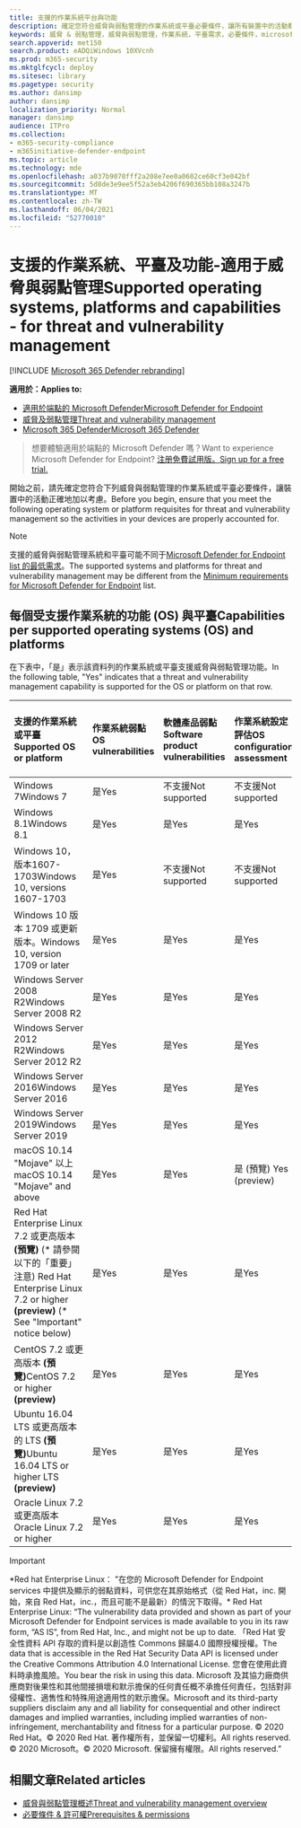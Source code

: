 ```yaml
---
title: 支援的作業系統平台與功能
description: 確定您符合威脅與弱點管理的作業系統或平臺必要條件，讓所有裝置中的活動都已正確加以考慮。
keywords: 威脅 & 弱點管理，威脅與弱點管理，作業系統，平臺需求，必要條件，microsoft defender for endpoint tvm 支援的作業系統，microsoft defender for endpoint tvm，支援的作業系統，支援的平臺，linux 支援，mac 支援
search.appverid: met150
search.product: eADQiWindows 10XVcnh
ms.prod: m365-security
ms.mktglfcycl: deploy
ms.sitesec: library
ms.pagetype: security
ms.author: dansimp
author: dansimp
localization_priority: Normal
manager: dansimp
audience: ITPro
ms.collection:
- m365-security-compliance
- m365initiative-defender-endpoint
ms.topic: article
ms.technology: mde
ms.openlocfilehash: a037b9070fff2a208e7ee0a0602ce60cf3e042bf
ms.sourcegitcommit: 5d8de3e9ee5f52a3eb4206f690365bb108a3247b
ms.translationtype: MT
ms.contentlocale: zh-TW
ms.lasthandoff: 06/04/2021
ms.locfileid: "52770010"
---
```

# <a name="supported-operating-systems-platforms-and-capabilities---for-threat-and-vulnerability-management"></a><span data-ttu-id="bc195-104">支援的作業系統、平臺及功能-適用于威脅與弱點管理</span><span class="sxs-lookup"><span data-stu-id="bc195-104">Supported operating systems, platforms and capabilities - for threat and vulnerability management</span></span>

[!INCLUDE [Microsoft 365 Defender rebranding](../../includes/microsoft-defender.md)]

<span data-ttu-id="bc195-105">**適用於：**</span><span class="sxs-lookup"><span data-stu-id="bc195-105">**Applies to:**</span></span>

- [<span data-ttu-id="bc195-106">適用於端點的 Microsoft Defender</span><span class="sxs-lookup"><span data-stu-id="bc195-106">Microsoft Defender for Endpoint</span></span>](https://go.microsoft.com/fwlink/?linkid=2154037)
- [<span data-ttu-id="bc195-107">威脅及弱點管理</span><span class="sxs-lookup"><span data-stu-id="bc195-107">Threat and vulnerability management</span></span>](next-gen-threat-and-vuln-mgt.md)
- [<span data-ttu-id="bc195-108">Microsoft 365 Defender</span><span class="sxs-lookup"><span data-stu-id="bc195-108">Microsoft 365 Defender</span></span>](https://go.microsoft.com/fwlink/?linkid=2118804)

><span data-ttu-id="bc195-109">想要體驗適用於端點的 Microsoft Defender 嗎？</span><span class="sxs-lookup"><span data-stu-id="bc195-109">Want to experience Microsoft Defender for Endpoint?</span></span> [<span data-ttu-id="bc195-110">注册免費試用版。</span><span class="sxs-lookup"><span data-stu-id="bc195-110">Sign up for a free trial.</span></span>](https://www.microsoft.com/microsoft-365/windows/microsoft-defender-atp?ocid=docs-wdatp-portaloverview-abovefoldlink)

<span data-ttu-id="bc195-111">開始之前，請先確定您符合下列威脅與弱點管理的作業系統或平臺必要條件，讓裝置中的活動正確地加以考慮。</span><span class="sxs-lookup"><span data-stu-id="bc195-111">Before you begin, ensure that you meet the following operating system or platform requisites for threat and vulnerability management so the activities in your devices are properly accounted for.</span></span>

>[!NOTE]
><span data-ttu-id="bc195-112">支援的威脅與弱點管理系統和平臺可能不同于[Microsoft Defender for Endpoint list 的最低需求](minimum-requirements.md)。</span><span class="sxs-lookup"><span data-stu-id="bc195-112">The supported systems and platforms for threat and vulnerability management may be different from the [Minimum requirements for Microsoft Defender for Endpoint](minimum-requirements.md) list.</span></span>

## <a name="capabilities-per-supported-operating-systems-os-and-platforms"></a><span data-ttu-id="bc195-113">每個受支援作業系統的功能 (OS) 與平臺</span><span class="sxs-lookup"><span data-stu-id="bc195-113">Capabilities per supported operating systems (OS) and platforms</span></span>

<span data-ttu-id="bc195-114">在下表中，「是」表示該資料列的作業系統或平臺支援威脅與弱點管理功能。</span><span class="sxs-lookup"><span data-stu-id="bc195-114">In the following table, "Yes" indicates that a threat and vulnerability management capability is supported for the OS or platform on that row.</span></span>

<span data-ttu-id="bc195-115">支援的作業系統或平臺</span><span class="sxs-lookup"><span data-stu-id="bc195-115">Supported OS or platform</span></span> | <span data-ttu-id="bc195-116">作業系統弱點</span><span class="sxs-lookup"><span data-stu-id="bc195-116">OS vulnerabilities</span></span> | <span data-ttu-id="bc195-117">軟體產品弱點</span><span class="sxs-lookup"><span data-stu-id="bc195-117">Software product vulnerabilities</span></span> | <span data-ttu-id="bc195-118">作業系統設定評估</span><span class="sxs-lookup"><span data-stu-id="bc195-118">OS configuration assessment</span></span> | <span data-ttu-id="bc195-119">安全性控制設定評估</span><span class="sxs-lookup"><span data-stu-id="bc195-119">Security controls configuration assessment</span></span> | <span data-ttu-id="bc195-120">軟體產品設定評估</span><span class="sxs-lookup"><span data-stu-id="bc195-120">Software product configuration assessment</span></span>
:---|:---|:---|:---|:---|:---
<span data-ttu-id="bc195-121">Windows 7</span><span class="sxs-lookup"><span data-stu-id="bc195-121">Windows 7</span></span> | <span data-ttu-id="bc195-122">是</span><span class="sxs-lookup"><span data-stu-id="bc195-122">Yes</span></span> | <span data-ttu-id="bc195-123">不支援</span><span class="sxs-lookup"><span data-stu-id="bc195-123">Not supported</span></span> | <span data-ttu-id="bc195-124">不支援</span><span class="sxs-lookup"><span data-stu-id="bc195-124">Not supported</span></span> | <span data-ttu-id="bc195-125">不支援</span><span class="sxs-lookup"><span data-stu-id="bc195-125">Not supported</span></span> | <span data-ttu-id="bc195-126">不支援</span><span class="sxs-lookup"><span data-stu-id="bc195-126">Not supported</span></span>
<span data-ttu-id="bc195-127">Windows 8.1</span><span class="sxs-lookup"><span data-stu-id="bc195-127">Windows 8.1</span></span> | <span data-ttu-id="bc195-128">是</span><span class="sxs-lookup"><span data-stu-id="bc195-128">Yes</span></span> | <span data-ttu-id="bc195-129">是</span><span class="sxs-lookup"><span data-stu-id="bc195-129">Yes</span></span> | <span data-ttu-id="bc195-130">是</span><span class="sxs-lookup"><span data-stu-id="bc195-130">Yes</span></span> | <span data-ttu-id="bc195-131">是</span><span class="sxs-lookup"><span data-stu-id="bc195-131">Yes</span></span>| <span data-ttu-id="bc195-132">是</span><span class="sxs-lookup"><span data-stu-id="bc195-132">Yes</span></span>
<span data-ttu-id="bc195-133">Windows 10，版本1607-1703</span><span class="sxs-lookup"><span data-stu-id="bc195-133">Windows 10, versions 1607-1703</span></span> | <span data-ttu-id="bc195-134">是</span><span class="sxs-lookup"><span data-stu-id="bc195-134">Yes</span></span>  | <span data-ttu-id="bc195-135">不支援</span><span class="sxs-lookup"><span data-stu-id="bc195-135">Not supported</span></span> | <span data-ttu-id="bc195-136">不支援</span><span class="sxs-lookup"><span data-stu-id="bc195-136">Not supported</span></span> | <span data-ttu-id="bc195-137">不支援</span><span class="sxs-lookup"><span data-stu-id="bc195-137">Not supported</span></span> | <span data-ttu-id="bc195-138">不支援</span><span class="sxs-lookup"><span data-stu-id="bc195-138">Not supported</span></span>
<span data-ttu-id="bc195-139">Windows 10 版本 1709 或更新版本。</span><span class="sxs-lookup"><span data-stu-id="bc195-139">Windows 10, version 1709 or later</span></span> | <span data-ttu-id="bc195-140">是</span><span class="sxs-lookup"><span data-stu-id="bc195-140">Yes</span></span> | <span data-ttu-id="bc195-141">是</span><span class="sxs-lookup"><span data-stu-id="bc195-141">Yes</span></span> | <span data-ttu-id="bc195-142">是</span><span class="sxs-lookup"><span data-stu-id="bc195-142">Yes</span></span> | <span data-ttu-id="bc195-143">是</span><span class="sxs-lookup"><span data-stu-id="bc195-143">Yes</span></span> | <span data-ttu-id="bc195-144">是</span><span class="sxs-lookup"><span data-stu-id="bc195-144">Yes</span></span>
<span data-ttu-id="bc195-145">Windows Server 2008 R2</span><span class="sxs-lookup"><span data-stu-id="bc195-145">Windows Server 2008 R2</span></span> | <span data-ttu-id="bc195-146">是</span><span class="sxs-lookup"><span data-stu-id="bc195-146">Yes</span></span> | <span data-ttu-id="bc195-147">是</span><span class="sxs-lookup"><span data-stu-id="bc195-147">Yes</span></span> | <span data-ttu-id="bc195-148">是</span><span class="sxs-lookup"><span data-stu-id="bc195-148">Yes</span></span> | <span data-ttu-id="bc195-149">是</span><span class="sxs-lookup"><span data-stu-id="bc195-149">Yes</span></span> | <span data-ttu-id="bc195-150">是</span><span class="sxs-lookup"><span data-stu-id="bc195-150">Yes</span></span>
<span data-ttu-id="bc195-151">Windows Server 2012 R2</span><span class="sxs-lookup"><span data-stu-id="bc195-151">Windows Server 2012 R2</span></span> | <span data-ttu-id="bc195-152">是</span><span class="sxs-lookup"><span data-stu-id="bc195-152">Yes</span></span> | <span data-ttu-id="bc195-153">是</span><span class="sxs-lookup"><span data-stu-id="bc195-153">Yes</span></span> | <span data-ttu-id="bc195-154">是</span><span class="sxs-lookup"><span data-stu-id="bc195-154">Yes</span></span> | <span data-ttu-id="bc195-155">是</span><span class="sxs-lookup"><span data-stu-id="bc195-155">Yes</span></span> | <span data-ttu-id="bc195-156">是</span><span class="sxs-lookup"><span data-stu-id="bc195-156">Yes</span></span>
<span data-ttu-id="bc195-157">Windows Server 2016</span><span class="sxs-lookup"><span data-stu-id="bc195-157">Windows Server 2016</span></span> | <span data-ttu-id="bc195-158">是</span><span class="sxs-lookup"><span data-stu-id="bc195-158">Yes</span></span> | <span data-ttu-id="bc195-159">是</span><span class="sxs-lookup"><span data-stu-id="bc195-159">Yes</span></span> | <span data-ttu-id="bc195-160">是</span><span class="sxs-lookup"><span data-stu-id="bc195-160">Yes</span></span> | <span data-ttu-id="bc195-161">是</span><span class="sxs-lookup"><span data-stu-id="bc195-161">Yes</span></span> | <span data-ttu-id="bc195-162">是</span><span class="sxs-lookup"><span data-stu-id="bc195-162">Yes</span></span>
<span data-ttu-id="bc195-163">Windows Server 2019</span><span class="sxs-lookup"><span data-stu-id="bc195-163">Windows Server 2019</span></span> | <span data-ttu-id="bc195-164">是</span><span class="sxs-lookup"><span data-stu-id="bc195-164">Yes</span></span> | <span data-ttu-id="bc195-165">是</span><span class="sxs-lookup"><span data-stu-id="bc195-165">Yes</span></span> | <span data-ttu-id="bc195-166">是</span><span class="sxs-lookup"><span data-stu-id="bc195-166">Yes</span></span> | <span data-ttu-id="bc195-167">是</span><span class="sxs-lookup"><span data-stu-id="bc195-167">Yes</span></span> | <span data-ttu-id="bc195-168">是</span><span class="sxs-lookup"><span data-stu-id="bc195-168">Yes</span></span>
<span data-ttu-id="bc195-169">macOS 10.14 "Mojave" 以上</span><span class="sxs-lookup"><span data-stu-id="bc195-169">macOS 10.14 "Mojave" and above</span></span> | <span data-ttu-id="bc195-170">是</span><span class="sxs-lookup"><span data-stu-id="bc195-170">Yes</span></span> | <span data-ttu-id="bc195-171">是</span><span class="sxs-lookup"><span data-stu-id="bc195-171">Yes</span></span> | <span data-ttu-id="bc195-172">是 (預覽) </span><span class="sxs-lookup"><span data-stu-id="bc195-172">Yes (preview)</span></span> | <span data-ttu-id="bc195-173">是 (預覽) </span><span class="sxs-lookup"><span data-stu-id="bc195-173">Yes (preview)</span></span> | <span data-ttu-id="bc195-174">是 (預覽) </span><span class="sxs-lookup"><span data-stu-id="bc195-174">Yes (preview)</span></span>
<span data-ttu-id="bc195-175">Red Hat Enterprise Linux 7.2 或更高版本 **(預覽)** (\* 請參閱以下的「重要」注意) </span><span class="sxs-lookup"><span data-stu-id="bc195-175">Red Hat Enterprise Linux 7.2 or higher **(preview)** (\* See "Important" notice below)</span></span> | <span data-ttu-id="bc195-176">是</span><span class="sxs-lookup"><span data-stu-id="bc195-176">Yes</span></span> | <span data-ttu-id="bc195-177">是</span><span class="sxs-lookup"><span data-stu-id="bc195-177">Yes</span></span> | <span data-ttu-id="bc195-178">是</span><span class="sxs-lookup"><span data-stu-id="bc195-178">Yes</span></span> | <span data-ttu-id="bc195-179">是</span><span class="sxs-lookup"><span data-stu-id="bc195-179">Yes</span></span> | <span data-ttu-id="bc195-180">是</span><span class="sxs-lookup"><span data-stu-id="bc195-180">Yes</span></span>
<span data-ttu-id="bc195-181">CentOS 7.2 或更高版本 **(預覽)**</span><span class="sxs-lookup"><span data-stu-id="bc195-181">CentOS 7.2 or higher **(preview)**</span></span> | <span data-ttu-id="bc195-182">是</span><span class="sxs-lookup"><span data-stu-id="bc195-182">Yes</span></span> | <span data-ttu-id="bc195-183">是</span><span class="sxs-lookup"><span data-stu-id="bc195-183">Yes</span></span> | <span data-ttu-id="bc195-184">是</span><span class="sxs-lookup"><span data-stu-id="bc195-184">Yes</span></span> | <span data-ttu-id="bc195-185">是</span><span class="sxs-lookup"><span data-stu-id="bc195-185">Yes</span></span> | <span data-ttu-id="bc195-186">是</span><span class="sxs-lookup"><span data-stu-id="bc195-186">Yes</span></span>
<span data-ttu-id="bc195-187">Ubuntu 16.04 LTS 或更高版本的 LTS **(預覽)**</span><span class="sxs-lookup"><span data-stu-id="bc195-187">Ubuntu 16.04 LTS or higher LTS **(preview)**</span></span> | <span data-ttu-id="bc195-188">是</span><span class="sxs-lookup"><span data-stu-id="bc195-188">Yes</span></span> | <span data-ttu-id="bc195-189">是</span><span class="sxs-lookup"><span data-stu-id="bc195-189">Yes</span></span> | <span data-ttu-id="bc195-190">是</span><span class="sxs-lookup"><span data-stu-id="bc195-190">Yes</span></span> | <span data-ttu-id="bc195-191">是</span><span class="sxs-lookup"><span data-stu-id="bc195-191">Yes</span></span> | <span data-ttu-id="bc195-192">是</span><span class="sxs-lookup"><span data-stu-id="bc195-192">Yes</span></span>
<span data-ttu-id="bc195-193">Oracle Linux 7.2 或更高版本</span><span class="sxs-lookup"><span data-stu-id="bc195-193">Oracle Linux 7.2 or higher</span></span> | <span data-ttu-id="bc195-194">是</span><span class="sxs-lookup"><span data-stu-id="bc195-194">Yes</span></span> | <span data-ttu-id="bc195-195">是</span><span class="sxs-lookup"><span data-stu-id="bc195-195">Yes</span></span> | <span data-ttu-id="bc195-196">是</span><span class="sxs-lookup"><span data-stu-id="bc195-196">Yes</span></span> | <span data-ttu-id="bc195-197">是</span><span class="sxs-lookup"><span data-stu-id="bc195-197">Yes</span></span> | <span data-ttu-id="bc195-198">是</span><span class="sxs-lookup"><span data-stu-id="bc195-198">Yes</span></span>

>[!IMPORTANT]
> <span data-ttu-id="bc195-199">\*Red hat Enterprise Linux： "在您的 Microsoft Defender for Endpoint services 中提供及顯示的弱點資料，可供您在其原始格式（從 Red Hat，inc. 開始，來自 Red Hat，inc.，而且可能不是最新）的情況下取得。</span><span class="sxs-lookup"><span data-stu-id="bc195-199">\* Red Hat Enterprise Linux: “The vulnerability data provided and shown as part of your Microsoft Defender for Endpoint services is made available to you in its raw form, “AS IS”, from Red Hat, Inc., and might not be up to date.</span></span> <span data-ttu-id="bc195-200">「Red Hat 安全性資料 API 存取的資料是以創造性 Commons 歸屬4.0 國際授權授權。</span><span class="sxs-lookup"><span data-stu-id="bc195-200">The data that is accessible in the Red Hat Security Data API is licensed under the Creative Commons Attribution 4.0 International License.</span></span> <span data-ttu-id="bc195-201">您會在使用此資料時承擔風險。</span><span class="sxs-lookup"><span data-stu-id="bc195-201">You bear the risk in using this data.</span></span> <span data-ttu-id="bc195-202">Microsoft 及其協力廠商供應商對後果性和其他間接損壞和默示擔保的任何責任概不承擔任何責任，包括對非侵權性、適售性和特殊用途適用性的默示擔保。</span><span class="sxs-lookup"><span data-stu-id="bc195-202">Microsoft and its third-party suppliers disclaim any and all liability for consequential and other indirect damages and implied warranties, including implied warranties of non-infringement, merchantability and fitness for a particular purpose.</span></span> <span data-ttu-id="bc195-203">© 2020 Red Hat。</span><span class="sxs-lookup"><span data-stu-id="bc195-203">© 2020 Red Hat.</span></span> <span data-ttu-id="bc195-204">著作權所有，並保留一切權利。</span><span class="sxs-lookup"><span data-stu-id="bc195-204">All rights reserved.</span></span> <span data-ttu-id="bc195-205">© 2020 Microsoft。</span><span class="sxs-lookup"><span data-stu-id="bc195-205">© 2020 Microsoft.</span></span> <span data-ttu-id="bc195-206">保留擁有權限。</span><span class="sxs-lookup"><span data-stu-id="bc195-206">All rights reserved.”</span></span>

## <a name="related-articles"></a><span data-ttu-id="bc195-207">相關文章</span><span class="sxs-lookup"><span data-stu-id="bc195-207">Related articles</span></span>

- [<span data-ttu-id="bc195-208">威脅與弱點管理概述</span><span class="sxs-lookup"><span data-stu-id="bc195-208">Threat and vulnerability management overview</span></span>](next-gen-threat-and-vuln-mgt.md)
- [<span data-ttu-id="bc195-209">必要條件 & 許可權</span><span class="sxs-lookup"><span data-stu-id="bc195-209">Prerequisites & permissions</span></span>](tvm-prerequisites.md)
